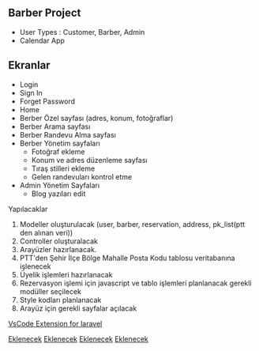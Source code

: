 ## Barber Project

-   User Types : Customer, Barber, Admin
-   Calendar App

## Ekranlar

-   Login
-   Sign In
-   Forget Password
-   Home
-   Berber Özel sayfası (adres, konum, fotoğraflar)
-   Berber Arama sayfası
-   Berber Randevu Alma sayfası
-   Berber Yönetim sayfaları
    -   Fotoğraf ekleme
    -   Konum ve adres düzenleme sayfası
    -   Tıraş stilleri ekleme
    -   Gelen randevuları kontrol etme
-   Admin Yönetim Sayfaları
    -   Blog yazıları edit

Yapılacaklar

1. Modeller oluşturulacak (user, barber, reservation, address, pk_list(ptt den alınan veri))
2. Controller oluşturalacak
3. Arayüzler hazırlanacak.
4. PTT'den Şehir İlçe Bölge Mahalle Posta Kodu tablosu veritabanına işlenecek
5. Üyelik işlemleri hazırlanacak
6. Rezervasyon işlemi için javascript ve tablo işlemleri planlanacak gerekli modüller seçilecek
7. Style kodları planlanacak
8. Arayüz için gerekli sayfalar açılacak

[VsCode Extension for laravel](https://devdojo.com/bobbyiliev/8-awesome-vs-code-extensions-for-laravel-developers)

[Eklenecek](#)
[Eklenecek](#)
[Eklenecek](#)
[Eklenecek](#)
